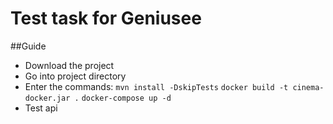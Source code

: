 # Test task for Geniusee

##Guide

- Download the project
- Go into project directory
- Enter the commands:
    ```mvn install -DskipTests```
    ```docker build -t cinema-docker.jar .```
    ```docker-compose up -d```
- Test api